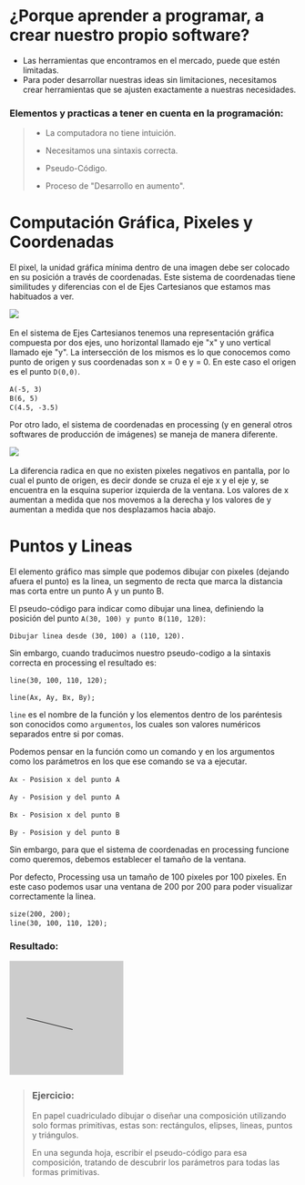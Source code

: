# ¿Porque aprender a programar, a crear nuestro propio software?

* Las herramientas que encontramos en el mercado, puede que estén limitadas.
* Para poder desarrollar nuestras ideas sin limitaciones, necesitamos crear herramientas que se ajusten exactamente a nuestras necesidades.

### Elementos y practicas a tener en cuenta en la programación:

> * La computadora no tiene intuición.
>
> * Necesitamos una sintaxis correcta.
>
> * Pseudo-Código.
>
> * Proceso de "Desarrollo en aumento".

# Computación Gráfica, Pixeles y Coordenadas

El pixel, la unidad gráfica mínima dentro de una imagen debe ser colocado en su posición a través de coordenadas. Este sistema de coordenadas tiene similitudes y diferencias con el de Ejes Cartesianos que estamos mas habituados a ver.

![](http://4.bp.blogspot.com/-I3Cv5MXxni4/UEPdwzQPFPI/AAAAAAAAAAw/_OD6DbV-yWo/s1600/SISTEMA+DE+COORDENADAS+LINEAS+Y+RECTANGULARES+1.png)

En el sistema de Ejes Cartesianos tenemos una representación gráfica compuesta por dos ejes, uno horizontal llamado eje "x" y uno vertical llamado eje "y". La intersección de los mismos es lo que conocemos como punto de origen y sus coordenadas son x = 0 e y = 0. En este caso el origen es el punto `D(0,0)`.

```
A(-5, 3)
B(6, 5)
C(4.5, -3.5)
```

Por otro lado, el sistema de coordenadas en processing \(y en general otros softwares de producción de imágenes\) se maneja de manera diferente.

![](http://www.mywonderland.es/curso_js/images/processing/ejes.png)

La diferencia radica en que no existen pixeles negativos en pantalla, por lo cual el punto de origen, es decir donde se cruza el eje x y el eje y, se encuentra en la esquina superior izquierda de la ventana. Los valores de x aumentan a medida que nos movemos a la derecha y los valores de y aumentan a medida que nos desplazamos hacia abajo.

# Puntos y Lineas

El elemento gráfico mas simple que podemos dibujar con pixeles \(dejando afuera el punto\) es la linea, un segmento de recta que marca la distancia mas corta entre un punto A y un punto B.

El pseudo-código para indicar como dibujar una linea, definiendo la posición del punto `A(30, 100) y punto B(110, 120)`:

```
Dibujar linea desde (30, 100) a (110, 120).
```

Sin embargo, cuando traducimos nuestro pseudo-codigo a la sintaxis correcta en processing el resultado es:

```processing
line(30, 100, 110, 120);
```

```
line(Ax, Ay, Bx, By);
```

`line` es el nombre de la función y los elementos dentro de los paréntesis son conocidos como `argumentos`, los cuales son valores numéricos separados entre si por comas.

Podemos pensar en la función como un comando y en los argumentos como los parámetros en los que ese comando se va a ejecutar.

`Ax - Posision x del punto A`

`Ay - Posision y del punto A`

`Bx - Posision x del punto B`

`By - Posision y del punto B`

Sin embargo, para que el sistema de coordenadas en processing funcione como queremos, debemos establecer el tamaño de la ventana.

Por defecto, Processing usa un tamaño de 100 pixeles por 100 pixeles. En este caso podemos usar una ventana de 200 por 200 para poder visualizar correctamente la linea.

```
size(200, 200);
line(30, 100, 110, 120);
```

### Resultado:

![](/assets/import.png)

> ### Ejercicio:
>
> En papel cuadriculado dibujar o diseñar una composición utilizando solo formas primitivas, estas son: rectángulos, elipses, lineas, puntos y triángulos.
>
> En una segunda hoja, escribir el pseudo-código para esa composición, tratando de descubrir los parámetros para todas las formas primitivas.



